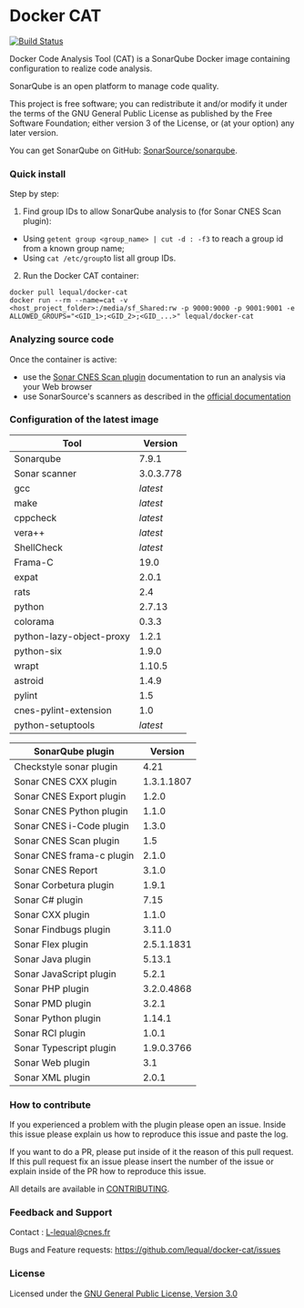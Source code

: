 # Docker CAT
[![Build Status](https://travis-ci.org/lequal/docker-cat.svg?branch=master)](https://travis-ci.org/lequal/docker-cat)

Docker Code Analysis Tool (CAT) is a SonarQube Docker image containing configuration to realize code analysis.

SonarQube is an open platform to manage code quality.

This project is free software; you can redistribute it and/or modify it under the terms of the GNU General Public License as published by the Free Software Foundation; either version 3 of the License, or (at your option) any later version.

You can get SonarQube on GitHub: [SonarSource/sonarqube](https://github.com/SonarSource/sonarqube).


### Quick install
Step by step: 

1. Find group IDs to allow SonarQube analysis to (for Sonar CNES Scan plugin):
* Using `getent group <group_name> | cut -d : -f3` to reach a group id from a known group name;
* Using `cat /etc/group`to list all group IDs.

2. Run the Docker CAT container:
```
docker pull lequal/docker-cat
docker run --rm --name=cat -v <host_project_folder>:/media/sf_Shared:rw -p 9000:9000 -p 9001:9001 -e ALLOWED_GROUPS="<GID_1>;<GID_2>;<GID_...>" lequal/docker-cat
```

### Analyzing source code

Once the container is active:
- use the [Sonar CNES Scan plugin](https://github.com/lequal/sonar-cnes-scan-plugin) documentation to run an analysis via your Web browser
- use SonarSource's scanners as described in the [official documentation](https://docs.sonarqube.org/display/SONAR/Analyzing%20Source%20Code)

### Configuration of the latest image
| Tool                                                  | Version                                               | 
|-------------------------------------------------------|-------------------------------------------------------|
| Sonarqube                                             | 7.9.1                                                 |
| Sonar scanner                                         | 3.0.3.778                                             |
| gcc                                                   | *latest*                                              |
| make                                                  | *latest*                                              |
| cppcheck                                              | *latest*                                              |
| vera++                                                | *latest*                                              |
| ShellCheck                                            | *latest*                                              |
| Frama-C                                               | 19.0                                                  |
| expat                                                 | 2.0.1                                                 |
| rats                                                  | 2.4                                                   |
| python                                                | 2.7.13                                                |
| colorama                                              | 0.3.3                                                 |
| python-lazy-object-proxy                              | 1.2.1                                                 |
| python-six                                            | 1.9.0                                                 |
| wrapt                                                 | 1.10.5                                                |
| astroid                                               | 1.4.9                                                 |
| pylint                                                | 1.5                                                   |
| cnes-pylint-extension                                 | 1.0                                                   |
| python-setuptools                                     | *latest*                                              |
 
| SonarQube plugin                                      | Version                                               | 
|-------------------------------------------------------|-------------------------------------------------------|
| Checkstyle sonar plugin                               | 4.21                                                  |
| Sonar CNES CXX plugin                                 | 1.3.1.1807                                            |
| Sonar CNES Export plugin                              | 1.2.0                                                 |
| Sonar CNES Python plugin                              | 1.1.0                                                 |
| Sonar CNES i-Code plugin                              | 1.3.0                                                 |
| Sonar CNES Scan plugin                                | 1.5                                                   |
| Sonar CNES frama-c plugin                             | 2.1.0                                                 |
| Sonar CNES Report                                     | 3.1.0                                                 |
| Sonar Corbetura plugin                                | 1.9.1                                                 |
| Sonar C# plugin                                       | 7.15                                                  |
| Sonar CXX plugin                                      | 1.1.0                                                 |
| Sonar Findbugs plugin                                 | 3.11.0                                                |
| Sonar Flex plugin                                     | 2.5.1.1831                                            |
| Sonar Java plugin                                     | 5.13.1                                                |
| Sonar JavaScript plugin                               | 5.2.1                                                 |
| Sonar PHP plugin                                      | 3.2.0.4868                                            |
| Sonar PMD plugin                                      | 3.2.1                                                 |
| Sonar Python plugin                                   | 1.14.1                                                |
| Sonar RCI plugin                                      | 1.0.1                                                 |
| Sonar Typescript plugin                               | 1.9.0.3766                                            |
| Sonar Web plugin                                      | 3.1                                                   |
| Sonar XML plugin                                      | 2.0.1                                                 |

### How to contribute
If you experienced a problem with the plugin please open an issue. Inside this issue please explain us how to reproduce this issue and paste the log. 

If you want to do a PR, please put inside of it the reason of this pull request. If this pull request fix an issue please insert the number of the issue or explain inside of the PR how to reproduce this issue.

All details are available in [CONTRIBUTING](https://github.com/lequal/docker-cat/CONTRIBUTING.md).

### Feedback and Support
Contact : L-lequal@cnes.fr

Bugs and Feature requests: https://github.com/lequal/docker-cat/issues

### License
Licensed under the [GNU General Public License, Version 3.0](https://www.gnu.org/licenses/gpl.txt)
